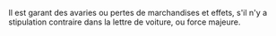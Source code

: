   
 Il est garant des avaries ou pertes de marchandises et effets, s'il n'y a stipulation contraire dans la lettre de voiture, ou force majeure.  

  
